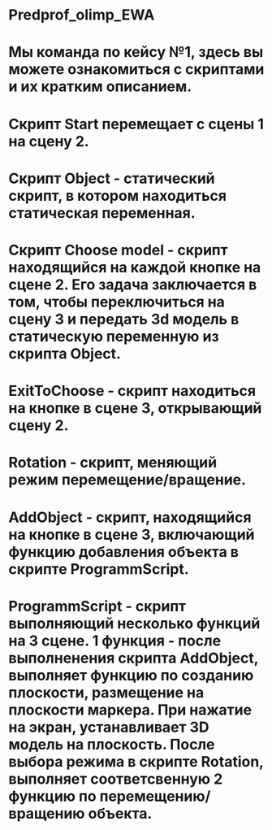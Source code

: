 # Predprof_olimp_EWA
# Мы команда по кейсу №1, здесь вы можете ознакомиться с скриптами и их кратким описанием. 
# Скрипт Start перемещает с сцены 1 на сцену 2.
# Скрипт Object - статический скрипт, в котором находиться статическая переменная.
# Скрипт Choose model - скрипт находящийся на каждой кнопке на сцене 2. Его задача заключается в том, чтобы переключиться на сцену 3 и передать 3d модель в статическую переменную из скрипта Object.
# ExitToChoose - скрипт находиться на кнопке в сцене 3, открывающий сцену 2.
# Rotation - скрипт, меняющий режим перемещение/вращение.
# AddObject - скрипт, находящийся на кнопке в сцене 3, включающий функцию добавления объекта в скрипте ProgrammScript.
# ProgrammScript - скрипт выполняющий несколько функций на 3 сцене. 1 функция - после выполненения скрипта AddObject, выполняет функцию по созданию плоскости, размещение на плоскости маркера. При нажатие на экран, устанавливает 3D  модель на плоскость. После выбора режима в скрипте Rotation, выполняет соответсвенную 2 функцию по перемещению/вращению объекта.
